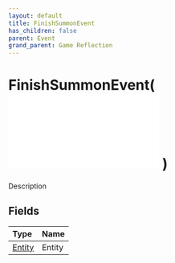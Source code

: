 ```yaml
---
layout: default
title: FinishSummonEvent
has_children: false
parent: Event
grand_parent: Game Reflection
---
```

# FinishSummonEvent( ![ EntityEventBase ](/game-reflection/events/entity_event_base.md) )
Description 

## Fields
| Type | Name |
|:-------------|:--------------|
| [Entity](/game-reflection/classes/entity.md) | Entity |

